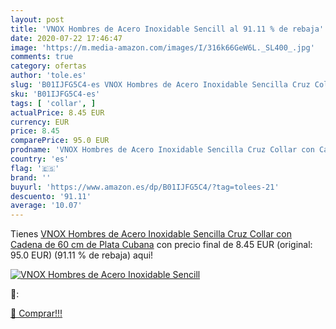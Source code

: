 ```yaml
---
layout: post
title: 'VNOX Hombres de Acero Inoxidable Sencill al 91.11 % de rebaja'
date: 2020-07-22 17:46:47
image: 'https://m.media-amazon.com/images/I/316k66GeW6L._SL400_.jpg'
comments: true
category: ofertas
author: 'tole.es'
slug: 'B01IJFG5C4-es VNOX Hombres de Acero Inoxidable Sencilla Cruz Collar con...'
sku: 'B01IJFG5C4-es'
tags: [ 'collar', ]
actualPrice: 8.45 EUR
currency: EUR
price: 8.45
comparePrice: 95.0 EUR
prodname: 'VNOX Hombres de Acero Inoxidable Sencilla Cruz Collar con Cadena de 60 cm de Plata Cubana'
country: 'es'
flag: '🇪🇸'
brand: ''
buyurl: 'https://www.amazon.es/dp/B01IJFG5C4/?tag=tolees-21'
descuento: '91.11'
average: '10.07'
---
```


Tienes [VNOX Hombres de Acero Inoxidable Sencilla Cruz Collar con Cadena de 60 cm de Plata Cubana](https://www.amazon.es/dp/B01IJFG5C4/?tag=tolees-21) con precio final de  8.45 EUR (original: 95.0 EUR) (91.11 %  de rebaja) aqui!

[![VNOX Hombres de Acero Inoxidable Sencill](https://m.media-amazon.com/images/I/316k66GeW6L._SL400_.jpg)](https://www.amazon.es/dp/B01IJFG5C4/?tag=tolees-21)

🔎:


[🛒 Comprar!!!](https://www.amazon.es/dp/B01IJFG5C4/?tag=tolees-21)
